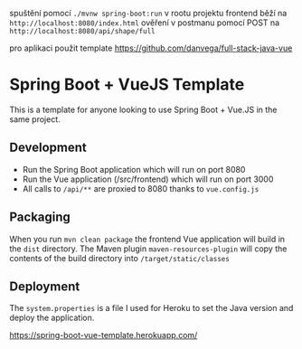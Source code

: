 spuštění pomocí `./mvnw spring-boot:run` v rootu projektu
frontend běží na `http://localhost:8080/index.html`
ověření v postmanu pomocí POST na `http://localhost:8080/api/shape/full`


pro aplikaci použit template https://github.com/danvega/full-stack-java-vue
# Spring Boot + VueJS Template

This is a template for anyone looking to use Spring Boot + Vue.JS in the same project. 

## Development

- Run the Spring Boot application which will run on port 8080
- Run the Vue application (/src/frontend)  which will run on port 3000
- All calls to `/api/**` are proxied to 8080 thanks to `vue.config.js`

## Packaging 

When you run `mvn clean package` the frontend Vue application will build in the `dist` directory. 
The Maven plugin `maven-resources-plugin` will copy the contents of the build directory into `/target/static/classes`

## Deployment

The `system.properties` is a file I used for Heroku to set the Java version and deploy the application. 

https://spring-boot-vue-template.herokuapp.com/



